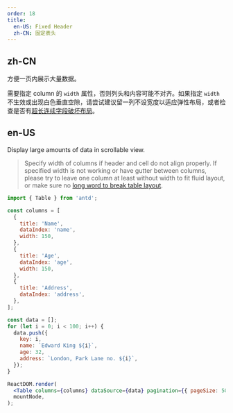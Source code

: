 ```yaml
---
order: 18
title:
  en-US: Fixed Header
  zh-CN: 固定表头
---
```


## zh-CN

方便一页内展示大量数据。

需要指定 column 的 `width` 属性，否则列头和内容可能不对齐。如果指定 `width` 不生效或出现白色垂直空隙，请尝试建议留一列不设宽度以适应弹性布局，或者检查是否有[超长连续字段破坏布局](https://github.com/ant-design/ant-design/issues/13825#issuecomment-449889241)。

## en-US

Display large amounts of data in scrollable view.

> Specify width of columns if header and cell do not align properly. If specified width is not working or have gutter between columns, please try to leave one column at least without width to fit fluid layout, or make sure no [long word to break table layout](https://github.com/ant-design/ant-design/issues/13825#issuecomment-449889241).

```jsx
import { Table } from 'antd';

const columns = [
  {
    title: 'Name',
    dataIndex: 'name',
    width: 150,
  },
  {
    title: 'Age',
    dataIndex: 'age',
    width: 150,
  },
  {
    title: 'Address',
    dataIndex: 'address',
  },
];

const data = [];
for (let i = 0; i < 100; i++) {
  data.push({
    key: i,
    name: `Edward King ${i}`,
    age: 32,
    address: `London, Park Lane no. ${i}`,
  });
}

ReactDOM.render(
  <Table columns={columns} dataSource={data} pagination={{ pageSize: 50 }} scroll={{ y: 240 }} />,
  mountNode,
);
```
